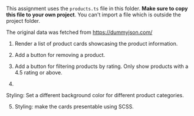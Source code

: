This assignment uses the `products.ts` file in this folder. **Make sure to copy this file to your own project**. You can't import a file which is outside the project folder.

The original data was fetched from https://dummyjson.com/

1. Render a list of product cards showcasing the product information.

2. Add a button for removing a product.

3. Add a button for filtering products by rating. Only show products with a 4.5 rating or above.

4. 
Styling: Set a different background color for different product categories.

5. Styling: make the cards presentable using SCSS.